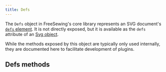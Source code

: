 ```yaml
---
title: Defs
---
```


The `Defs` object in FreeSewing's core library represents an SVG document's
[`defs` element](https://developer.mozilla.org/en-US/docs/Web/SVG/Element/defs).
It is not directly exposed, but it is available as the `defs` attribute
of an [Svg object](/reference/api/svg/defs).

While the methods exposed by this object are typically only used internally,
they are documented here to facilitate development of plugins.

## Defs methods

<ReadMore list />

